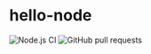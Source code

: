 # hello-node

![Node.js CI](https://github.com/iamvishalkhare/hello-node/workflows/Node.js%20CI/badge.svg?branch=master)
![GitHub pull requests](https://img.shields.io/github/issues-pr-raw/iamvishalkhare/hello-node)
